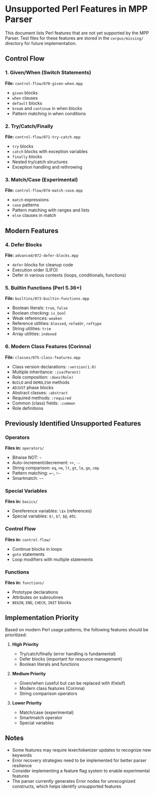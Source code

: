 # Unsupported Perl Features in MPP Parser

This document lists Perl features that are not yet supported by the MPP Parser. Test files for these features are stored in the `corpus/missing/` directory for future implementation.

## Control Flow

### 1. Given/When (Switch Statements)
**File:** `control-flow/070-given-when.mpp`
- `given` blocks
- `when` clauses
- `default` blocks
- `break` and `continue` in when blocks
- Pattern matching in when conditions

### 2. Try/Catch/Finally
**File:** `control-flow/071-try-catch.mpp`
- `try` blocks
- `catch` blocks with exception variables
- `finally` blocks
- Nested try/catch structures
- Exception handling and rethrowing

### 3. Match/Case (Experimental)
**File:** `control-flow/074-match-case.mpp`
- `match` expressions
- `case` patterns
- Pattern matching with ranges and lists
- `else` clauses in match

## Modern Features

### 4. Defer Blocks
**File:** `advanced/072-defer-blocks.mpp`
- `defer` blocks for cleanup code
- Execution order (LIFO)
- Defer in various contexts (loops, conditionals, functions)

### 5. Builtin Functions (Perl 5.36+)
**File:** `builtins/073-builtin-functions.mpp`
- Boolean literals: `true`, `false`
- Boolean checking: `is_bool`
- Weak references: `weaken`
- Reference utilities: `blessed`, `refaddr`, `reftype`
- String utilities: `trim`
- Array utilities: `indexed`

### 6. Modern Class Features (Corinna)
**File:** `classes/075-class-features.mpp`
- Class version declarations: `:version(1.0)`
- Multiple inheritance: `:isa(Parent)`
- Role composition: `:does(Role)`
- `BUILD` and `DEMOLISH` methods
- `ADJUST` phase blocks
- Abstract classes: `:abstract`
- Required methods: `:required`
- Common (class) fields: `:common`
- Role definitions

## Previously Identified Unsupported Features

### Operators
**Files in:** `operators/`
- Bitwise NOT: `~`
- Auto-increment/decrement: `++`, `--`
- String comparison: `eq`, `ne`, `lt`, `gt`, `le`, `ge`, `cmp`
- Pattern matching: `=~`, `!~`
- Smartmatch: `~~`

### Special Variables
**Files in:** `basics/`
- Dereference variables: `\$x` (references)
- Special variables: `$!`, `$?`, `$@`, etc.

### Control Flow
**Files in:** `control-flow/`
- Continue blocks in loops
- `goto` statements
- Loop modifiers with multiple statements

### Functions
**Files in:** `functions/`
- Prototype declarations
- Attributes on subroutines
- `BEGIN`, `END`, `CHECK`, `INIT` blocks

## Implementation Priority

Based on modern Perl usage patterns, the following features should be prioritized:

1. **High Priority**
   - Try/catch/finally (error handling is fundamental)
   - Defer blocks (important for resource management)
   - Boolean literals and functions

2. **Medium Priority**
   - Given/when (useful but can be replaced with if/elsif)
   - Modern class features (Corinna)
   - String comparison operators

3. **Lower Priority**
   - Match/case (experimental)
   - Smartmatch operator
   - Special variables

## Notes

- Some features may require lexer/tokenizer updates to recognize new keywords
- Error recovery strategies need to be implemented for better parser resilience
- Consider implementing a feature flag system to enable experimental features
- The parser currently generates Error nodes for unrecognized constructs, which helps identify unsupported features